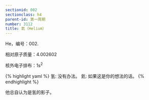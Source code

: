 ```yaml
---
sectionid: 002
sectionclass: h4
parent-id: 第一周期
number: 3112
title: 氦（Helium）
---
```

He，编号：002.

相对原子质量：4.002602

核外电子排布：1s<sup>2</sup>

{% highlight yaml %}
氢: 没有办法。
氦: 如果这是你的想法的话。
{% endhighlight %}

他总自认为是氢的影子。